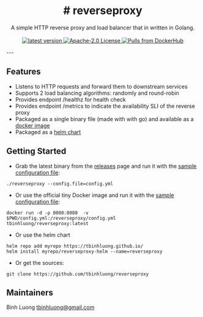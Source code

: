 <h1 align="center">
    # reverseproxy
</h1>

<p align="center">
    A simple HTTP reverse proxy and load balancer that in written in Golang.
    <br/><br/>
    <a href="https://github.com/tbinhluong/reverseproxy/releases">
        <img alt="latest version" src="https://img.shields.io/github/tag/tbinhluong/reverseproxy.svg" />
    </a>
    <a href="https://www.apache.org/licenses/LICENSE-2.0">
        <img alt="Apache-2.0 License" src="https://img.shields.io/github/license/tbinhluong/reverseproxy.svg" />
    </a>
    <a href="https://hub.docker.com/r/tbinhluong/reverseproxy">
        <img alt="Pulls from DockerHub" src="https://img.shields.io/docker/pulls/tbinhluong/reverseproxy.svg?style=flat-square" />
    </a>
</p>
---

## Features

- Listens to HTTP requests and forward them to downstream services
- Supports 2 load balancing algorithms: randomly and round-robin
- Provides endpoint /healthz for health check
- Provides endpoint /metrics to indicate the availability SLI of the reverse proxy
- Packaged as a single binary file (made with with go) and available as a [docker image](https://hub.docker.com/r/tbinhluong/reverseproxy)
- Packaged as a [helm chart](https://github.com/tbinhluong/tbinhluong.github.io/tree/master/charts/reverseproxy-helm) 


## Getting Started

- Grab the latest binary from the [releases](https://github.com/tbinhluong/reverseproxy/releases) page and run it with the [sample configuration file](https://raw.githubusercontent.com/tbinhluong/reverseproxy/master/config/config.yml):

```shell
./reverseproxy --config.file=config.yml
```

- Or use the official tiny Docker image and run it with the [sample configuration file](https://raw.githubusercontent.com/tbinhluong/reverseproxy/master/config/config.yml):

```shell
docker run -d -p 8080:8080  -v $PWD/config.yml:/reverseproxy/config.yml tbinhluong/reverseproxy:latest
```

- Or use the helm chart

```shell
helm repo add myrepo https://tbinhluong.github.io/
helm install myrepo/reverseproxy-helm --name=reverseproxy
```

- Or get the sources:

```shell
git clone https://github.com/tbinhluong/reverseproxy
```

## Maintainers

Binh Luong <tbinhluong@gmail.com>